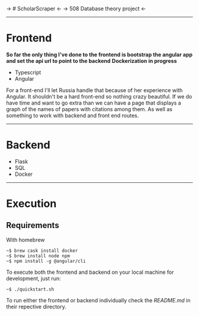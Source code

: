 -> # ScholarScraper <-
-> 508 Database theory project <-

-------------

# Frontend

**So far the only thing I've done to the frontend is bootstrap the angular app and set the api url to point to the backend**
**Dockerization in progress**

- Typescript
- Angular

For a front-end I'll let Russia handle that because of her experience with Angular. 
It shouldn't be a hard front-end so nothing crazy beautiful. If we do have time and
want to go extra than we can have a page that displays a graph of the names of papers
with citations among them. As well as something to work with backend and front end routes.

-------------

# Backend

- Flask
- SQL
- Docker

--------------

# Execution 

## Requirements

With homebrew
```
~$ brew cask install docker
~$ brew install node npm
~$ npm install -g @angular/cli
```

To execute both the frontend and backend on your local machine for development, 
just run:

```
~$ ./quickstart.sh
``` 

To run either the frontend or backend individually
check the *README.md* in their repective directory. 
